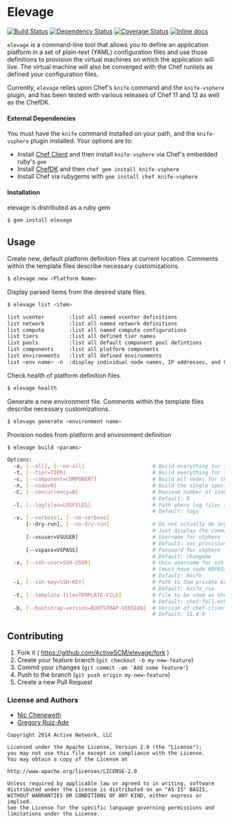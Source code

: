 # Elevage

[![Build Status](https://travis-ci.org/ActiveSCM/elevage.svg?branch=master)][travis]
[![Dependency Status](https://gemnasium.com/ActiveSCM/elevage.png?travis)][gemnasium]
[![Coverage Status](https://coveralls.io/repos/ActiveSCM/elevage/badge.png?branch=master)][coveralls]
[![Inline docs](http://inch-ci.org/github/ActiveSCM/elevage.png?branch=master)][inch]

[travis]: http://travis-ci.org/ActiveSCM/elevage
[gemnasium]: https://gemnasium.com/ActiveSCM/elevage
[coveralls]: https://coveralls.io/r/ActiveSCM/elevage
[inch]: http://inch-ci.org/github/ActiveSCM/elevage

`elevage` is a command-line tool that allows you to define an application
platform in a set of plain-text (YAML) configuration files and use those
definitions to provision the virtual machines on which the application will
live. The virtual machine will also be converged with the Chef runlists as
defined your configuration files.

Currently, `elevage` relies upon Chef's `knife` command and the `knife-vsphere`
plugin, and has been tested with various releases of Chef 11 and 12 as well
as the ChefDK.

#### External Dependencies

You must have the `knife` command installed on your path, and the
`knife-vsphere` plugin installed. Your options are to:

- Install [Chef Client](https://www.chef.io/download-chef-client/) and then
install `knife-vsphere` via Chef's embedded ruby's `gem`
- Install [ChefDK](https://downloads.chef.io/chef-dk/) and then
`chef gem install knife-vsphere`
- Install Chef via rubygems with `gem install chef knife-vsphere`

#### Installation

elevage is distributed as a ruby gem

```bash
$ gem install elevage
```
## Usage

Create new, default platform definition files at current location. Comments within the template files describe necessary customizations.

```bash
$ elevage new <Platform Name>
```

Display parsed items from the desired state files.

```bash
$ elevage list <item>

list vcenter        :list all named vcenter definitions
list network        :list all named network definitions
list compute        :list all named compute configurations
list tiers          :list all defined tier names
list pools          :list all default component pool defintions
list components     :list all platform components
list environments   :list all defined environments
list <env name> -n  :display individual node names, IP addresses, and Chef roles
```

Check health of platform definition files.

```bash
$ elevage health
```

Generate a new environment file.  Comments within the template files describe necessary customizations.

```bash
$ elevage generate <environment name>
```

Provision nodes from platform and environment definition

```bash
$ elevage build <params>

Options:
  -a, [--all], [--no-all]                      # Build everything for the named environment
  -t, [--tier=TIER]                            # Build everything for the specified tier in the named environment
  -c, [--component=COMPONENT]                  # Build all nodes for the specified component
  -n, [--node=N]                               # Build the single specified node
  -C, [--concurrency=N]                        # Maximum number of simultaneous provisioning tasks
                                               # Default: 8
  -l, [--logfiles=LOGFILES]                    # Path where log files should be written
                                               # Default: logs
  -v, [--verbose], [--no-verbose]
      [--dry-run], [--no-dry-run]              # Do not actually do anything
                                               # Just display the commands that would be run.
      [--vsuser=VSUSER]                        # Username for vSphere
                                               # Default: svc_provisioner
      [--vspass=VSPASS]                        # Password for vSphere
                                               # Default: changeme
  -x, [--ssh-user=SSH-USER]                    # Unix username for ssh for chef-client bootstrap
                                               # (must have sudo NOPASSWD access for root)
                                               # Default: knife
  -i, [--ssh-key=SSH-KEY]                      # Path to SSH private key for ssh username for key-based authentication
                                               # Default: knife_rsa
  -t, [--template-file=TEMPLATE-FILE]          # File to be used as the chef-client bootstrap template script
                                               # Default: chef-full.erb
  -b, [--bootstrap-version=BOOTSTRAP-VERSION]  # Version of chef-client to bootstrap on node
                                               # Default: 11.4.0
```

## Contributing

1. Fork it ( https://github.com/ActiveSCM/elevage/fork )
2. Create your feature branch (`git checkout -b my-new-feature`)
3. Commit your changes (`git commit -am 'Add some feature'`)
4. Push to the branch (`git push origin my-new-feature`)
5. Create a new Pull Request

### License and Authors
- [Nic Cheneweth](https://github.com/Cheneweth)
- [Gregory Ruiz-Ade](https://github.com/gkra)

```
Copyright 2014 Active Network, LLC

Licensed under the Apache License, Version 2.0 (the "License");
you may not use this file except in compliance with the License.
You may obtain a copy of the License at

http://www.apache.org/licenses/LICENSE-2.0

Unless required by applicable law or agreed to in writing, software
distributed under the License is distributed on an "AS IS" BASIS,
WITHOUT WARRANTIES OR CONDITIONS OF ANY KIND, either express or implied.
See the License for the specific language governing permissions and
limitations under the License.
```
